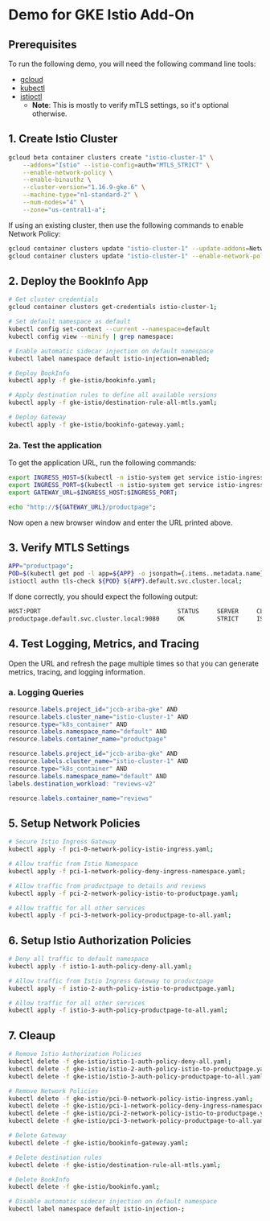 # Demo for GKE Istio Add-On

## Prerequisites

To run the following demo, you will need the following command line tools:

* [gcloud](https://cloud.google.com/sdk/docs/quickstarts)
* [kubectl](https://cloud.google.com/kubernetes-engine/docs/quickstart#local-shell)
* [istioctl](https://github.com/istio/istio/releases)
    * **Note**: This is mostly to verify mTLS settings, so it's optional otherwise.

## 1. Create Istio Cluster

```bash
gcloud beta container clusters create "istio-cluster-1" \
    --addons="Istio" --istio-config=auth="MTLS_STRICT" \
    --enable-network-policy \
    --enable-binauthz \
    --cluster-version="1.16.9-gke.6" \
    --machine-type="n1-standard-2" \
    --num-nodes="4" \
    --zone="us-central1-a";
```

If using an existing cluster, then use the following commands to enable Network Policy:

```bash
gcloud container clusters update "istio-cluster-1" --update-addons=NetworkPolicy=ENABLED;
gcloud container clusters update "istio-cluster-1" --enable-network-policy;
```

## 2. Deploy the BookInfo App

```bash
# Get cluster credentials
gcloud container clusters get-credentials istio-cluster-1;

# Set default namespace as default
kubectl config set-context --current --namespace=default
kubectl config view --minify | grep namespace:

# Enable automatic sidecar injection on default namespace
kubectl label namespace default istio-injection=enabled;

# Deploy BookInfo
kubectl apply -f gke-istio/bookinfo.yaml;

# Apply destination rules to define all available versions
kubectl apply -f gke-istio/destination-rule-all-mtls.yaml;

# Deploy Gateway
kubectl apply -f gke-istio/bookinfo-gateway.yaml;
```

### 2a. Test the application

To get the application URL, run the following commands:

```bash
export INGRESS_HOST=$(kubectl -n istio-system get service istio-ingressgateway -o jsonpath='{.status.loadBalancer.ingress[0].ip}');
export INGRESS_PORT=$(kubectl -n istio-system get service istio-ingressgateway -o jsonpath='{.spec.ports[?(@.name=="http2")].port}');
export GATEWAY_URL=$INGRESS_HOST:$INGRESS_PORT;

echo "http://${GATEWAY_URL}/productpage";
```

Now open a new browser window and enter the URL printed above.

## 3. Verify MTLS Settings

```bash
APP="productpage";
POD=$(kubectl get pod -l app=${APP} -o jsonpath={.items..metadata.name});
istioctl authn tls-check ${POD} ${APP}.default.svc.cluster.local;
```

If done correctly, you should expect the following output:

```bash
HOST:PORT                                      STATUS     SERVER     CLIENT           AUTHN POLICY     DESTINATION RULE
productpage.default.svc.cluster.local:9080     OK         STRICT     ISTIO_MUTUAL     /default         default/productpage
```

## 4. Test Logging, Metrics, and Tracing

Open the URL and refresh the page multiple times so that you can generate metrics, tracing, and logging information.

### a. Logging Queries

```java
resource.labels.project_id="jccb-ariba-gke" AND
resource.labels.cluster_name="istio-cluster-1" AND
resource.type="k8s_container" AND
resource.labels.namespace_name="default" AND
resource.labels.container_name="productpage"

resource.labels.project_id="jccb-ariba-gke" AND
resource.labels.cluster_name="istio-cluster-1" AND
resource.type="k8s_container" AND
resource.labels.namespace_name="default" AND
labels.destination_workload: "reviews-v2"

resource.labels.container_name="reviews"
```

## 5. Setup Network Policies

```bash
# Secure Istio Ingress Gateway
kubectl apply -f pci-0-network-policy-istio-ingress.yaml;

# Allow traffic from Istio Namespace
kubectl apply -f pci-1-network-policy-deny-ingress-namespace.yaml;

# Allow traffic from productpage to details and reviews
kubectl apply -f pci-2-network-policy-istio-to-productpage.yaml;

# Allow traffic for all other services
kubectl apply -f pci-3-network-policy-productpage-to-all.yaml;
```

## 6. Setup Istio Authorization Policies

```bash
# Deny all traffic to default namespace
kubectl apply -f istio-1-auth-policy-deny-all.yaml;

# Allow traffic from Istio Ingress Gateway to productpage
kubectl apply -f istio-2-auth-policy-istio-to-productpage.yaml;

# Allow traffic for all other services
kubectl apply -f istio-3-auth-policy-productpage-to-all.yaml;
```

## 7. Cleaup

```bash
# Remove Istio Authorization Policies
kubectl delete -f gke-istio/istio-1-auth-policy-deny-all.yaml;
kubectl delete -f gke-istio/istio-2-auth-policy-istio-to-productpage.yaml;
kubectl delete -f gke-istio/istio-3-auth-policy-productpage-to-all.yaml;

# Remove Network Policies
kubectl delete -f gke-istio/pci-0-network-policy-istio-ingress.yaml;
kubectl delete -f gke-istio/pci-1-network-policy-deny-ingress-namespace.yaml;
kubectl delete -f gke-istio/pci-2-network-policy-istio-to-productpage.yaml;
kubectl delete -f gke-istio/pci-3-network-policy-productpage-to-all.yaml;

# Delete Gateway
kubectl delete -f gke-istio/bookinfo-gateway.yaml;

# Delete destination rules
kubectl delete -f gke-istio/destination-rule-all-mtls.yaml;

# Delete BookInfo
kubectl delete -f gke-istio/bookinfo.yaml;

# Disable automatic sidecar injection on default namespace
kubectl label namespace default istio-injection-;
```
